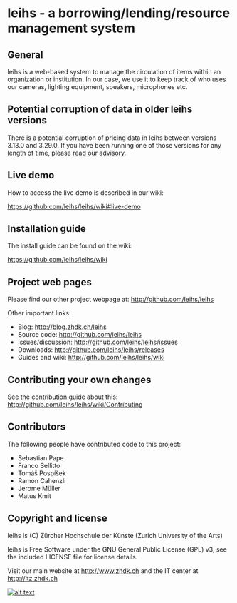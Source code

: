 # leihs - a borrowing/lending/resource management system

## General

leihs is a web-based system to manage the circulation of items within an 
organization or institution. In our case, we use it to keep track of who uses 
our cameras, lighting equipment, speakers, microphones etc.

## Potential corruption of data in older leihs versions

There is a potential corruption of pricing data in leihs between versions 
3.13.0 and 3.29.0. If you have been running one of those versions for any 
length of time, please [read our advisory](http://blog.zhdk.ch/leihs/2015/06/30/potential-corruption-of-some-pricing-data-in-leihs-versions-between-3-13-0-and-3-29-0/).


## Live demo

How to access the live demo is described in our wiki:

https://github.com/leihs/leihs/wiki#live-demo


## Installation guide

The install guide can be found on the wiki:

https://github.com/leihs/leihs/wiki


## Project web pages

Please find our other project webpage at:
http://github.com/leihs/leihs


Other important links:

* Blog:                http://blog.zhdk.ch/leihs
* Source code:         http://github.com/leihs/leihs
* Issues/discussion:   http://github.com/leihs/leihs/issues
* Downloads:           http://github.com/leihs/leihs/releases
* Guides and wiki:     http://github.com/leihs/leihs/wiki

## Contributing your own changes

See the contribution guide about this: http://github.com/leihs/leihs/wiki/Contributing

## Contributors

The following people have contributed code to this project:

* Sebastian Pape
* Franco Sellitto
* Tomáš Pospíšek
* Ramón Cahenzli
* Jerome Müller
* Matus Kmit


## Copyright and license

leihs is (C) Zürcher Hochschule der Künste (Zurich University of the Arts)

leihs is Free Software under the GNU General Public License (GPL) v3, see the included LICENSE file for license details.

Visit our main website at http://www.zhdk.ch and the IT center 
at http://itz.zhdk.ch

[![alt text](https://github.com/leihs/leihs/raw/master/doc/images/zhdk_logo.png "ZHdK logo")](http://www.zhdk.ch)
